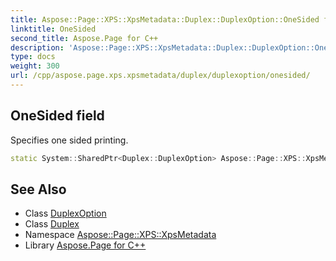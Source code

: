 ```yaml
---
title: Aspose::Page::XPS::XpsMetadata::Duplex::DuplexOption::OneSided field
linktitle: OneSided
second_title: Aspose.Page for C++
description: 'Aspose::Page::XPS::XpsMetadata::Duplex::DuplexOption::OneSided field. Specifies one sided printing in C++.'
type: docs
weight: 300
url: /cpp/aspose.page.xps.xpsmetadata/duplex/duplexoption/onesided/
---
```

## OneSided field


Specifies one sided printing.

```cpp
static System::SharedPtr<Duplex::DuplexOption> Aspose::Page::XPS::XpsMetadata::Duplex::DuplexOption::OneSided
```

## See Also

* Class [DuplexOption](../)
* Class [Duplex](../../)
* Namespace [Aspose::Page::XPS::XpsMetadata](../../../)
* Library [Aspose.Page for C++](../../../../)
